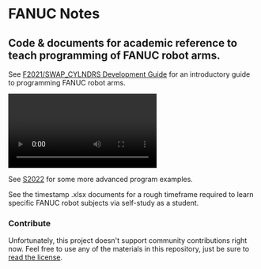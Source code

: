 FANUC Notes
===
Code & documents for academic reference to teach programming of FANUC robot arms.
---
See [F2021/SWAP_CYLNDRS Development Guide](F2021/SWAP_CYLNDRS%20Development%20Guide.pdf) for an introductory guide to programming FANUC robot arms.

![SWAP_CYLNDRS Video](F2021/SWAP_CYLNDRS.mp4)

See [S2022](S2022) for some more advanced program examples.

See the timestamp .xlsx documents for a rough timeframe required to learn specific FANUC robot subjects via self-study as a student.

### Contribute
Unfortunately, this project doesn't support community contributions right now. Feel free to use any of the materials in this repository, just be sure to [read the license](./LICENSE.md).
